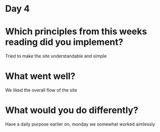 # Day 4
# Which principles from this weeks reading did you implement?
Tried to make the site understandable and simple
# What went well?
We liked the overall flow of the site
# What would you do differently?
Have a daily purpose earlier on, monday we somewhat worked aimlessly